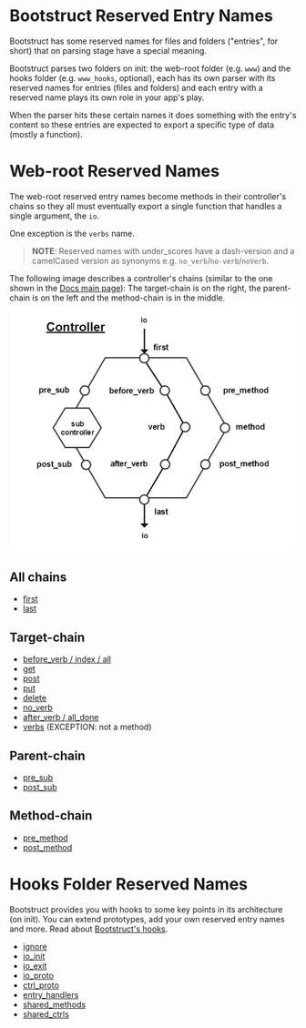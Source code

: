 Bootstruct Reserved Entry Names
===============================
Bootstruct has some reserved names for files and folders ("entries", for short) that on parsing stage have a special meaning.

Bootstruct parses two folders on init: the web-root folder (e.g. `www`) and the hooks folder (e.g. `www_hooks`, optional), each has its own parser with its reserved names for entries (files and folders) and each entry with a reserved name plays its own role in your app's play.

When the parser hits these certain names it does something with the entry's content so these entries are expected to export a specific type of data (mostly a function).




Web-root Reserved Names
=======================
The web-root reserved entry names become methods in their controller's chains so they all must eventually export a single function that handles a single argument, the `io`.

One exception is the `verbs` name.

>**NOTE**: Reserved names with under_scores have a dash-version and a camelCased version as synonyms e.g. `no_verb`/`no-verb`/`noVerb`.

The following image describes a controller's chains (similar to the one shown in the [Docs main page](https://github.com/taitulism/Bootstruct/blob/master/README.md)): The target-chain is on the right, the parent-chain is on the left and the method-chain is in the middle.
![Controller Chart-Flow](https://raw.githubusercontent.com/taitulism/Bootstruct/master/Docs/controller-flowchart.png)




All chains
----------
* [first](https://github.com/taitulism/Bootstruct/blob/master/Docs/Reserved-Entry-Names/WebRoot/first.md)
* [last](https://github.com/taitulism/Bootstruct/blob/master/Docs/Reserved-Entry-Names/WebRoot/last.md)




Target-chain
------------
* [before_verb / index / all](https://github.com/taitulism/Bootstruct/blob/master/Docs/Reserved-Entry-Names/WebRoot/index.md)
* [get](https://github.com/taitulism/Bootstruct/blob/master/Docs/Reserved-Entry-Names/WebRoot/get.md)
* [post](https://github.com/taitulism/Bootstruct/blob/master/Docs/Reserved-Entry-Names/WebRoot/post.md)
* [put](https://github.com/taitulism/Bootstruct/blob/master/Docs/Reserved-Entry-Names/WebRoot/put.md)
* [delete](https://github.com/taitulism/Bootstruct/blob/master/Docs/Reserved-Entry-Names/WebRoot/delete.md)
* [no_verb](https://github.com/taitulism/Bootstruct/blob/master/Docs/Reserved-Entry-Names/WebRoot/no_verb.md)
* [after_verb / all_done](https://github.com/taitulism/Bootstruct/blob/master/Docs/Reserved-Entry-Names/WebRoot/after_verb.md)
* [verbs](https://github.com/taitulism/Bootstruct/blob/master/Docs/Reserved-Entry-Names/WebRoot/verbs.md) (EXCEPTION: not a method)




Parent-chain
------------
* [pre_sub](https://github.com/taitulism/Bootstruct/blob/master/Docs/Reserved-Entry-Names/WebRoot/pre_sub.md)
* [post_sub](https://github.com/taitulism/Bootstruct/blob/master/Docs/Reserved-Entry-Names/WebRoot/post_sub.md)




Method-chain
------------
* [pre_method](https://github.com/taitulism/Bootstruct/blob/master/Docs/Reserved-Entry-Names/WebRoot/pre_method.md)
* [post_method](https://github.com/taitulism/Bootstruct/blob/master/Docs/Reserved-Entry-Names/WebRoot/post_method.md)




Hooks Folder Reserved Names
===========================
Bootstruct provides you with hooks to some key points in its architecture (on init). You can extend prototypes, add your own reserved entry names and more. Read about [Bootstruct's hooks](https://github.com/taitulism/Bootstruct/blob/master/Docs/Hooks.md).

* [ignore](https://github.com/taitulism/Bootstruct/blob/master/Docs/Reserved-Entry-Names/Hooks/ignore.md)
* [io_init](https://github.com/taitulism/Bootstruct/blob/master/Docs/Reserved-Entry-Names/Hooks/io_init.md)
* [io_exit](https://github.com/taitulism/Bootstruct/blob/master/Docs/Reserved-Entry-Names/Hooks/io_exit.md)
* [io_proto](https://github.com/taitulism/Bootstruct/blob/master/Docs/Reserved-Entry-Names/Hooks/io_proto.md)
* [ctrl_proto](https://github.com/taitulism/Bootstruct/blob/master/Docs/Reserved-Entry-Names/Hooks/ctrl_proto.md)
* [entry_handlers](https://github.com/taitulism/Bootstruct/blob/master/Docs/Reserved-Entry-Names/Hooks/entry_handlers.md)
* [shared_methods](https://github.com/taitulism/Bootstruct/blob/master/Docs/Reserved-Entry-Names/Hooks/shared_methods.md)
* [shared_ctrls](https://github.com/taitulism/Bootstruct/blob/master/Docs/Reserved-Entry-Names/Hooks/shared_ctrls.md)